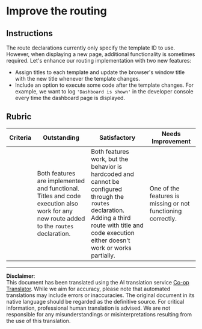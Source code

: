 <!--
CO_OP_TRANSLATOR_METADATA:
{
  "original_hash": "8223e429218befa731dd5bfd22299520",
  "translation_date": "2025-08-28T11:22:44+00:00",
  "source_file": "7-bank-project/1-template-route/assignment.md",
  "language_code": "en"
}
-->
# Improve the routing

## Instructions

The route declarations currently only specify the template ID to use. However, when displaying a new page, additional functionality is sometimes required. Let's enhance our routing implementation with two new features:

- Assign titles to each template and update the browser's window title with the new title whenever the template changes.
- Include an option to execute some code after the template changes. For example, we want to log `'Dashboard is shown'` in the developer console every time the dashboard page is displayed.

## Rubric

| Criteria | Outstanding                                                                                                                       | Satisfactory                                                                                                                                                                             | Needs Improvement                                       |
| -------- | ---------------------------------------------------------------------------------------------------------------------------------- | ----------------------------------------------------------------------------------------------------------------------------------------------------------------------------------------- | ------------------------------------------------------- |
|          | Both features are implemented and functional. Titles and code execution also work for any new route added to the `routes` declaration. | Both features work, but the behavior is hardcoded and cannot be configured through the `routes` declaration. Adding a third route with title and code execution either doesn't work or works partially. | One of the features is missing or not functioning correctly. |

---

**Disclaimer**:  
This document has been translated using the AI translation service [Co-op Translator](https://github.com/Azure/co-op-translator). While we aim for accuracy, please note that automated translations may include errors or inaccuracies. The original document in its native language should be regarded as the definitive source. For critical information, professional human translation is advised. We are not responsible for any misunderstandings or misinterpretations resulting from the use of this translation.
